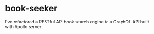 # book-seeker
I've refactored a RESTful API book search engine to a GraphQL API built with Apollo server

